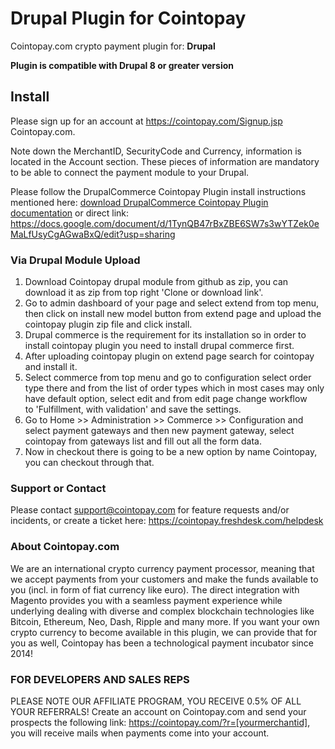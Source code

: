 # Drupal Plugin for Cointopay

Cointopay.com crypto payment plugin for: **Drupal**

**Plugin is compatible with Drupal 8 or greater version**

## Install

Please sign up for an account at <https://cointopay.com/Signup.jsp> Cointopay.com.

Note down the MerchantID, SecurityCode and Currency, information is located in the Account section. These pieces of information are mandatory to be able to connect the payment module to your Drupal.

Please follow the DrupalCommerce Cointopay Plugin install instructions mentioned here: <a href="https://docs.google.com/document/d/1TynQB47rBxZBE6SW7s3wYTZek0eMaLfUsyCgAGwaBxQ/edit?usp=sharing">download DrupalCommerce Cointopay Plugin documentation</a> or direct link: https://docs.google.com/document/d/1TynQB47rBxZBE6SW7s3wYTZek0eMaLfUsyCgAGwaBxQ/edit?usp=sharing

### Via Drupal Module Upload

1) Download Cointopay drupal module from github as zip, you can download it as zip from top right 'Clone or download link'.
2) Go to admin dashboard of your page and select extend from top menu, then click on install new model button from extend
page and upload the cointopay plugin zip file and click install.
3) Drupal commerce is the requirement for its installation so in order to install cointopay plugin you need to install
drupal commerce first.
4) After uploading cointopay plugin on extend page search for cointopay and install it.
5) Select commerce from top menu and go to configuration select order type there and from the list of order types which
in most cases may only have default option, select edit and from edit page change workflow to 'Fulfillment, with validation'
and save the settings.
6) Go to Home >> Administration >> Commerce >> Configuration and select payment gateways and then new payment gateway, select
cointopay from gateways list and fill out all the form data.
7) Now in checkout there is going to be a new option by name Cointopay, you can checkout through that.


### Support or Contact
Please contact support@cointopay.com for feature requests and/or incidents, or create a ticket here: https://cointopay.freshdesk.com/helpdesk

### About Cointopay.com
We are an international crypto currency payment processor, meaning that we accept payments from your customers and make the funds available to you (incl. in form of fiat currency like euro). The direct integration with Magento provides you with a seamless payment experience while underlying dealing with diverse and complex blockchain technologies like Bitcoin, Ethereum, Neo, Dash, Ripple and many more. If you want your own crypto currency to become available in this plugin, we can provide that for you as well, Cointopay has been a technological payment incubator since 2014!

### FOR DEVELOPERS AND SALES REPS
PLEASE NOTE OUR AFFILIATE PROGRAM, YOU RECEIVE 0.5% OF ALL YOUR REFERRALS!
Create an account on Cointopay.com and send your prospects the following link: https://cointopay.com/?r=[yourmerchantid], you will receive mails when payments come into your account. 
